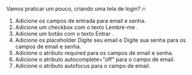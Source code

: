 Vamos praticar um pouco, criando uma tela de login? 🔥
  1. Adicione os campos de entrada para email e senha.
  2. Adicione um checkbox com o texto Lembre-me .
  3. Adicione um botão com o texto Entrar .
  4. Adicione os placeholder Digite seu email e Digite sua senha para os campos de email e senha.
  5. Adicione o atributo required para os campos de email e senha.
  6. Adicione o atributo autocomplete="off" para o campo de email.
  7. Adicione o atributo autofocus para o campo de email.